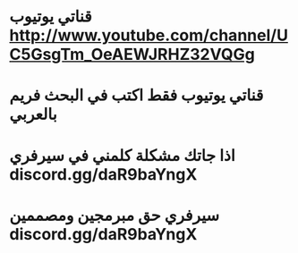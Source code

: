 # قناتي يوتيوب http://www.youtube.com/channel/UC5GsgTm_OeAEWJRHZ32VQGg
# قناتي يوتيوب فقط اكتب في البحث فريم بالعربي 
 # اذا جاتك مشكلة كلمني في سيرفري  discord.gg/daR9baYngX
 # سيرفري حق مبرمجين ومصممين   discord.gg/daR9baYngX
